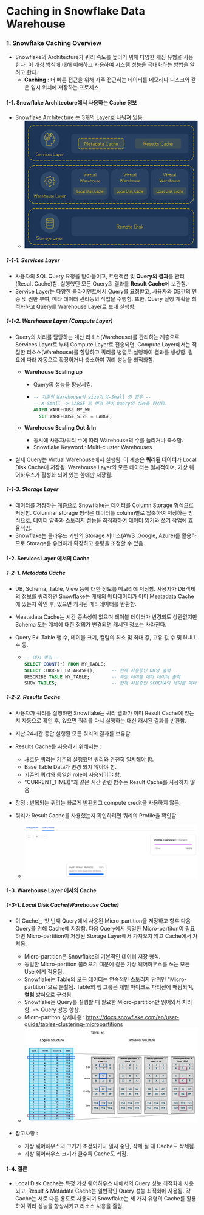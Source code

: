 # Caching in Snowflake Data Warehouse

### 1. Snowflake Caching Overview

- Snowflake의 Architecture가 쿼리 속도를 높이기 위해 다양한 캐싱 유형을 사용한다. 이 캐싱 방식에 대해 이해하고 사용하여 시스템 성능을 극대화하는 방법을 알려고 한다.
  - **Caching** : 더 빠른 접근을 위해 자주 접근하는 데이터를 메모리나 디스크와 같은 임시 위치에 저장하는 프로세스

#### 1-1. Snowflake Architecture에서 사용하는 Cache 정보

- Snowflake Architecture 는 3개의 Layer로 나눠져 있음.
  - ![archtect](./image/archtect.PNG)

##### 1-1-1. Services Layer

- 사용자의 SQL Query 요청을 받아들이고, 트랜잭션 및 **Query의 결과**를 관리(Result Cache)함. 실행했던 모든 Query의 결과를 **Result Cache**에 보관함.
- Service Layer는 다양한 클라이언트에서 Query를 요청받고, 사용자와 DB간의 인증 및 권한 부여, 메타 데이터 관리등의 작업을 수행함. 또한, Query 실행 계획을 최적화하고 Query를 Warehouse Layer로 보내 실행함.

##### 1-1-2. Warehouse Layer (Compute Layer)

- Query의 처리를 담당하는 계산 리소스(Warehouse)를 관리하는 계층으로 Services Layer로 부터 Compute Layer로 전송되면, Compute Layer에서는 적절한 리소스(Warehouse)를 할당하고 쿼리를 병렬로 실행하여 결과를 생성함. 필요에 따라 자동으로 확장하거나 축소하여 쿼리 성능을 최적화함.

  - **Warehouse Scaling up**

    - Query의 성능을 향상시킴.
    - ```sql
      -- 기존의 Warehouse의 size가 X-Small 인 경우 --
      -- X-Small -> LARGE 로 변경 하여 Query의 성능을 향상함.
      ALTER WAREHOUSE MY_WH 
      	SET WAREHOUSE_SIZE = LARGE;
      ```
  - **Warehouse Scaling Out & In**

    - 동시에 사용자/쿼리 수에 따라 Warehouse의 수를 늘리거나 축소함.
    - Snowflake Keyword : Multi-cluster Warehouses
- 실제 Query는 Virtual Warehouse에서 실행됨. 이 계층은 **쿼리된 데이터**가 Local Disk Cache에 저장됨. Warehouse Layer의 모든 데이터는 일시적이며, 가상 웨어하우스가 활성화 되어 있는 한에만 저장됨.

##### 1-1-3. Storage Layer

- 데이터를 저장하는 계층으로 Snowflake는 데이터를 Column Storage 형식으로 저장함. Columnar storage 형식은 데이터를 column별로 압축하여 저장하는 방식으로, 데이터 압축과 스토리지 성능을 최적화하여 데이터 읽기와 쓰기 작업에 효율적임.
- Snowflake는 클라우드 기반의 Storage 서비스(AWS ,Google, Azure)를 활용하므로 Storage를 유연하게 확장하고 용량을 조정할 수 있음.

#### 1-2. Services Layer 에서의 Cache

##### 1-2-1. Metadata Cache

- DB, Schema, Table, View 등에 대한 정보를 메모리에 저장함. 사용자가 DB객체의 정보를 쿼리하면 Snowflake는 개체의 메타데이터가 이미 Meatadata Cache에 있는지 확인 후, 있으면 캐시된 메타데이터를 반환함.
- Meatadata Cache는 시간 종속성이 없으며 테이블 데이터가 변경되도 상관없지만 Schema 도는 개체에 대한 정의가 변경되면 캐시된 정보는 사라진다.
- Query Ex: Table 행 수, 테이블 크기, 컬럼의 최소 및 최대 값, 고유 값 수 및 NULL 수 등.

  - ```sql
    -- 예시 쿼리 --
    SELECT COUNT(*) FROM MY_TABLE;
    SELECT CURRENT_DATABASE();      -- 현재 사용중인 DB명 출력
    DESCRIBE TABLE MY_TABLE;		-- 특정 테이블 메타 데이터 출력
    SHOW TABLES;					-- 현재 사용중인 SCHEMA의 테이블 메타 데이터 출력 
    ```

##### 1-2-2. Results Cache

- 사용자가 쿼리를 실행하면 Snowflake는 쿼리 결과가 이미 Result Cache에 있는지 자동으로 확인 후, 있으면 쿼리를 다시 실행하는 대신 캐시된 결과를 반환함.
- 지난 24시간 동안 실행된 모든 쿼리의 결과를 보유함.
- Results Cache를 사용하기 위해서는 :

  - 새로운 쿼리는 기존의 실행했던 쿼리와 완전히 일치해야 함.
  - Base Table Data가 변경 되지 않아야 함.
  - 기존의 쿼리와 동일한 role이 사용되어야 함.
  - "CURRENT_TIME()"과 같은 시간 관련 함수는 Result Cache를 사용하지 않음.
- 장점 : 반복되는 쿼리는 빠르게 반환되고 compute credit을 사용하지 않음.
- 쿼리가 Result Cache를 사용했는지 확인하려면 쿼리의 Profile을 확인함.

  - ![result_cache](./image/result_cache.PNG)

#### 1-3. Warehouse Layer 에서의 Cache

##### 1-3-1. Local Disk Cache(Warehouse Cache)

- 이 Cache는 첫 번째 Query에서 사용된 Micro-partition을 저장하고 향후 다음 Query를 위해 Cache에 저장함. 다음 Query에서 동일한 Micro-partiton이 필요하면 Micro-partition이 저장된 Storage Layer에서 가져오지 않고 Cache에서 가져옴.

  - Micro-partition은 Snowflake의 기본적인 데이터 저장 형식.
  - 동일한 Micro-partiton 불러오기 때문에 같은 가상 웨어하우스를 쓰는 모든 User에게 적용됨.
  - Snowflake는 Table의 모든 데이터는 연속적인 스토리지 단위인 "Micro-partition"으로 분할됨. Table의 행 그룹은 개별 마이크로 파티션에 매핑되며, **컬럼 방식**으로 구성됨.
  - Snowflake는 Query를 실행할 때 필요한 Micro-partition만 읽어와서 처리함. => Query 성능 향상.
  - Micro-partiton 상세내용 : https://docs.snowflake.com/en/user-guide/tables-clustering-micropartitions
  - ![micro-partition](./image/micro-partition.PNG)
- 참고사항 :

  - 가상 웨어하우스의 크기가 조정되거나 일시 중단, 삭제 될 때 Cache도 삭제됨.
  - 가상 웨어하우스 크기가 클수록 Cache도 커짐.

#### 1-4. 결론

- Local Disk Cache는 특정 가상 웨어하우스 내에서의 Query 성능 최적화에 사용되고, Result & Metadata Cache는 일반적인 Query 성능 최적화에 사용됨. 각 Cache는 서로 다른 용도로 사용되며 Snowflake는 세 가지 유형의 Cache를 활용하여 쿼리 성능을 향상시키고 리소스 사용을 줄임.
